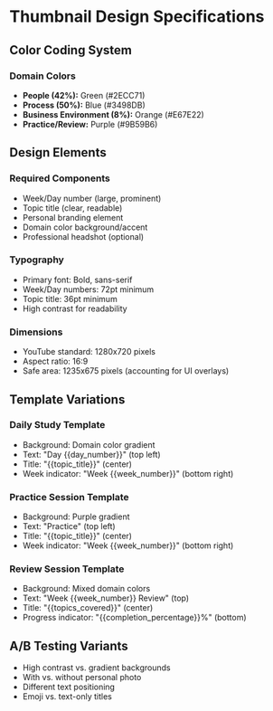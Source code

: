 # Thumbnail Design Specifications

## Color Coding System

### Domain Colors
- **People (42%):** Green (#2ECC71)
- **Process (50%):** Blue (#3498DB) 
- **Business Environment (8%):** Orange (#E67E22)
- **Practice/Review:** Purple (#9B59B6)

## Design Elements

### Required Components
- Week/Day number (large, prominent)
- Topic title (clear, readable)
- Personal branding element
- Domain color background/accent
- Professional headshot (optional)

### Typography
- Primary font: Bold, sans-serif
- Week/Day numbers: 72pt minimum
- Topic title: 36pt minimum
- High contrast for readability

### Dimensions
- YouTube standard: 1280x720 pixels
- Aspect ratio: 16:9
- Safe area: 1235x675 pixels (accounting for UI overlays)

## Template Variations

### Daily Study Template
- Background: Domain color gradient
- Text: "Day {{day_number}}" (top left)
- Title: "{{topic_title}}" (center)
- Week indicator: "Week {{week_number}}" (bottom right)

### Practice Session Template  
- Background: Purple gradient
- Text: "Practice" (top left)
- Title: "{{topic_title}}" (center)
- Week indicator: "Week {{week_number}}" (bottom right)

### Review Session Template
- Background: Mixed domain colors
- Text: "Week {{week_number}} Review" (top)
- Title: "{{topics_covered}}" (center)
- Progress indicator: "{{completion_percentage}}%" (bottom)

## A/B Testing Variants
- High contrast vs. gradient backgrounds
- With vs. without personal photo
- Different text positioning
- Emoji vs. text-only titles